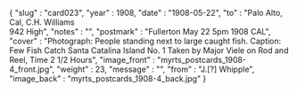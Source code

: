 {
  "slug" : "card023",
  "year" : 1908,
  "date" : "1908-05-22",
  "to" : "Palo Alto, Cal, C.H. Williams<br>942 High",
  "notes" : "",
  "postmark" : "Fullerton May 22 5pm 1908 CAL",
  "cover" : "Photograph: People standing next to large caught fish. Caption: Few Fish Catch Santa Catalina Island No. 1 Taken by Major Viele on Rod and Reel, Time 2 1/2 Hours",
  "image_front" : "myrts_postcards_1908-4_front.jpg",
  "weight" : 23,
  "message" : "",
  "from" : "J.[?] Whipple",
  "image_back" : "myrts_postcards_1908-4_back.jpg"
}
